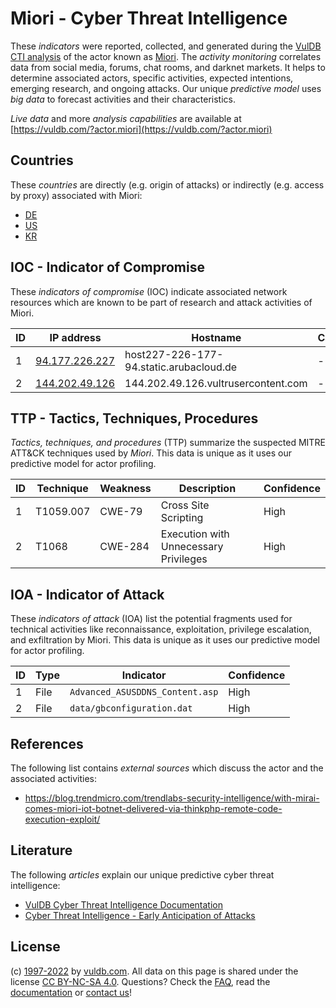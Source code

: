 # Miori - Cyber Threat Intelligence

These _indicators_ were reported, collected, and generated during the [VulDB CTI analysis](https://vuldb.com/?kb.cti) of the actor known as [Miori](https://vuldb.com/?actor.miori). The _activity monitoring_ correlates data from social media, forums, chat rooms, and darknet markets. It helps to determine associated actors, specific activities, expected intentions, emerging research, and ongoing attacks. Our unique _predictive model_ uses _big data_ to forecast activities and their characteristics.

_Live data_ and more _analysis capabilities_ are available at [https://vuldb.com/?actor.miori](https://vuldb.com/?actor.miori)

## Countries

These _countries_ are directly (e.g. origin of attacks) or indirectly (e.g. access by proxy) associated with Miori:

* [DE](https://vuldb.com/?country.de)
* [US](https://vuldb.com/?country.us)
* [KR](https://vuldb.com/?country.kr)

## IOC - Indicator of Compromise

These _indicators of compromise_ (IOC) indicate associated network resources which are known to be part of research and attack activities of Miori.

ID | IP address | Hostname | Campaign | Confidence
-- | ---------- | -------- | -------- | ----------
1 | [94.177.226.227](https://vuldb.com/?ip.94.177.226.227) | host227-226-177-94.static.arubacloud.de | - | High
2 | [144.202.49.126](https://vuldb.com/?ip.144.202.49.126) | 144.202.49.126.vultrusercontent.com | - | High

## TTP - Tactics, Techniques, Procedures

_Tactics, techniques, and procedures_ (TTP) summarize the suspected MITRE ATT&CK techniques used by _Miori_. This data is unique as it uses our predictive model for actor profiling.

ID | Technique | Weakness | Description | Confidence
-- | --------- | -------- | ----------- | ----------
1 | T1059.007 | CWE-79 | Cross Site Scripting | High
2 | T1068 | CWE-284 | Execution with Unnecessary Privileges | High

## IOA - Indicator of Attack

These _indicators of attack_ (IOA) list the potential fragments used for technical activities like reconnaissance, exploitation, privilege escalation, and exfiltration by Miori. This data is unique as it uses our predictive model for actor profiling.

ID | Type | Indicator | Confidence
-- | ---- | --------- | ----------
1 | File | `Advanced_ASUSDDNS_Content.asp` | High
2 | File | `data/gbconfiguration.dat` | High

## References

The following list contains _external sources_ which discuss the actor and the associated activities:

* https://blog.trendmicro.com/trendlabs-security-intelligence/with-mirai-comes-miori-iot-botnet-delivered-via-thinkphp-remote-code-execution-exploit/

## Literature

The following _articles_ explain our unique predictive cyber threat intelligence:

* [VulDB Cyber Threat Intelligence Documentation](https://vuldb.com/?kb.cti)
* [Cyber Threat Intelligence - Early Anticipation of Attacks](https://www.scip.ch/en/?labs.20201022)

## License

(c) [1997-2022](https://vuldb.com/?kb.changelog) by [vuldb.com](https://vuldb.com/?kb.about). All data on this page is shared under the license [CC BY-NC-SA 4.0](https://creativecommons.org/licenses/by-nc-sa/4.0/). Questions? Check the [FAQ](https://vuldb.com/?kb.faq), read the [documentation](https://vuldb.com/?kb) or [contact us](https://vuldb.com/?contact)!
